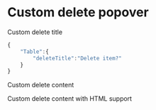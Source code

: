# Custom delete popover

Custom delete title

```javascript
{
    "Table":{
        "deleteTitle":"Delete item?"
    }
}
```

Custom delete content



Custom delete content with HTML support
